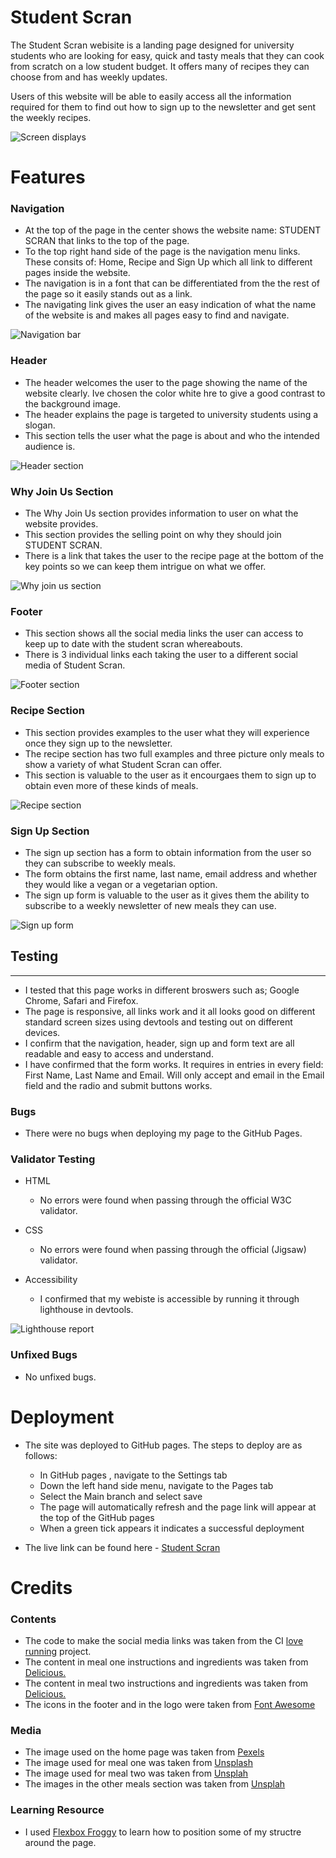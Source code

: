 # Student Scran

The Student Scran webisite is a landing page designed for university students who are looking for easy, quick and tasty meals that they can cook from scratch on a low student budget. It offers many of recipes they can choose from and has weekly updates.

Users of this website will be able to easily access all the information required for them to find out how to sign up to the newsletter and get sent the weekly recipes.


![Screen displays](readme-assets/screen-displays.png)

# Features

### Navigation

   * At the top of the page in the center shows the website name: STUDENT SCRAN that links to the top of the page.
   * To the top right hand side of the page is the navigation menu links. These consits of: Home, Recipe and Sign Up which all link to different pages inside the website.
   * The navigation is in a font that can be differentiated from the the rest of the page so it easily stands out as a link.
   * The navigating link gives the user an easy indication of what the name of the website is and makes all pages easy to find and navigate.
 
![Navigation bar](readme-assets/Student-scran-nav.png)

### Header

   * The header welcomes the user to the page showing the name of the website clearly. Ive chosen the color white hre to give a good contrast to the background image.
   * The header explains the page is targeted to university students using a slogan.
   * This section tells the user what the page is about and who the intended audience is.
   
![Header section](readme-assets/Student-scran-main-image.png)

### Why Join Us Section

  * The Why Join Us section provides information to user on what the website provides.
  * This section provides the selling point on why they should join STUDENT SCRAN.
  * There is a link that takes the user to the recipe page at the bottom of the key points so we can keep them intrigue on what we offer.
  
![Why join us section](readme-assets/Student-scran-why.png)

### Footer

  * This section shows all the social media links the user can access to keep up to date with the student scran whereabouts.
  * There is 3 individual links each taking the user to a different social media of Student Scran.

![Footer section](readme-assets/student-scran-footer.png)  

### Recipe Section

  * This section provides examples to the user what they will experience once they sign up to the newsletter.
  * The recipe section has two full examples and three picture only meals to show a variety of what Student Scran can offer. 
  * This section is valuable to the user as it encourgaes them to sign up to obtain even more of these kinds of meals.

![Recipe section](readme-assets/student-scran-recipe.png)

### Sign Up Section
  
  * The sign up section has a form to obtain information from the user so they can subscribe to weekly meals.
  * The form obtains the first name, last name, email address and whether they would like a vegan or a vegetarian option.
  * The sign up form is valuable to the user as it gives them the ability to subscribe to a weekly newsletter of new meals they can use.
  
![Sign up form](readme-assets/student-scran-form.png)

## Testing

---

  * I tested that this page works in different broswers such as; Google Chrome, Safari and Firefox.
  * The page is responsive, all links work and it all looks good on different standard screen sizes using devtools and testing out on different devices.
  * I confirm that the navigation, header, sign up and form text are all readable and easy to access and understand.
  * I have confirmed that the form works. It requires in entries in every field: First Name, Last Name and Email. Will only accept and email in the Email field and the radio and submit buttons works.

### Bugs

  * There were no bugs when deploying my page to the GitHub Pages.

### Validator Testing

  * HTML
    * No errors were found when passing through the official W3C validator.
  
  * CSS 
    * No errors were found when passing through the official (Jigsaw) validator.

  * Accessibility
    * I confirmed that my webiste is accessible by running it through lighthouse in devtools.

![Lighthouse report](readme-assets/lighthouse-student-scran.png)

### Unfixed Bugs

  * No unfixed bugs.

# Deployment

  * The site was deployed to GitHub pages. The steps to deploy are as follows:
    * In GitHub pages , navigate to the Settings tab
    * Down the left hand side menu, navigate to the Pages tab
    * Select the Main branch and select save
    * The page will automatically refresh and the page link will appear at the top of the GitHub pages
    * When a green tick appears it indicates a successful deployment


  * The live link can be found here - [Student Scran](https://fredboys.github.io/Student-Scran/)

# Credits

### Contents

 * The code to make the social media links was taken from the CI [love running](https://learn.codeinstitute.net/courses/course-v1:CodeInstitute+LR101+2021_T1/courseware/4a07c57382724cfda5834497317f24d5/e6d4cda2bc08458ba94d2092be9bad3a/) project.
 * The content in meal one instructions and ingredients was taken from [Delicious.](https://www.deliciousmagazine.co.uk/recipes/venison-meatballs-bean-slaw-and-flatbreads/)
 * The content in meal two instructions and ingredients was taken from [Delicious.](https://www.deliciousmagazine.co.uk/recipes/chilli-tomato-and-prawn-pasta/)
 * The icons in the footer and in the logo were taken from [Font Awesome](https://fontawesome.com/icons)

### Media

  * The image used on the home page was taken from [Pexels](https://www.pexels.com/photo/burger-and-vegetables-placed-on-brown-wood-surface-1565982/)
  * The image used for meal one was taken from [Unsplash](https://unsplash.com/photos/zPZ3n-2DwHo)
  * The image used for meal two was taken from [Unsplah](https://unsplash.com/photos/r01ZopTiEV8)
  * The images in the other meals section was taken from [Unsplah](https://unsplash.com/) 

### Learning Resource

 * I used [Flexbox Froggy](https://flexboxfroggy.com/) to learn how to position some of my structre around the page.


